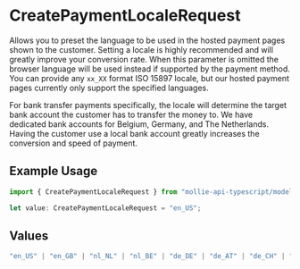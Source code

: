 # CreatePaymentLocaleRequest

Allows you to preset the language to be used in the hosted payment pages shown to the customer. Setting a locale
is highly recommended and will greatly improve your conversion rate. When this parameter is omitted the browser
language will be used instead if supported by the payment method. You can provide any `xx_XX` format ISO 15897
locale, but our hosted payment pages currently only support the specified languages.

For bank transfer payments specifically, the locale will determine the target bank account the customer has to
transfer the money to. We have dedicated bank accounts for Belgium, Germany, and The Netherlands. Having the
customer use a local bank account greatly increases the conversion and speed of payment.

## Example Usage

```typescript
import { CreatePaymentLocaleRequest } from "mollie-api-typescript/models/operations";

let value: CreatePaymentLocaleRequest = "en_US";
```

## Values

```typescript
"en_US" | "en_GB" | "nl_NL" | "nl_BE" | "de_DE" | "de_AT" | "de_CH" | "fr_FR" | "fr_BE" | "es_ES" | "ca_ES" | "pt_PT" | "it_IT" | "nb_NO" | "sv_SE" | "fi_FI" | "da_DK" | "is_IS" | "hu_HU" | "pl_PL" | "lv_LV" | "lt_LT"
```